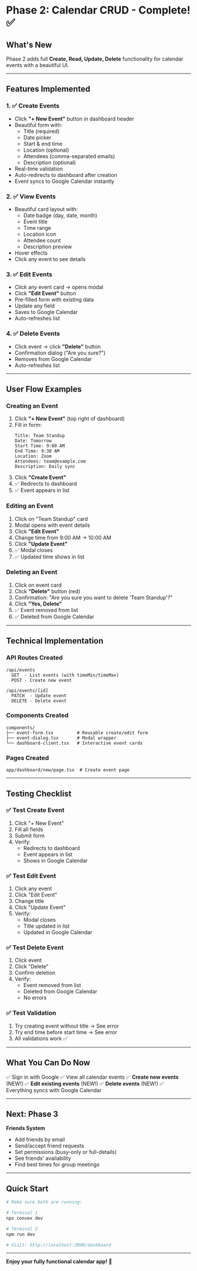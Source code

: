 # Phase 2: Calendar CRUD - Complete! ✅

## What's New

Phase 2 adds full **Create, Read, Update, Delete** functionality for calendar events with a beautiful UI.

---

## Features Implemented

### 1. ✅ **Create Events**
- Click **"+ New Event"** button in dashboard header
- Beautiful form with:
  - Title (required)
  - Date picker
  - Start & end time
  - Location (optional)
  - Attendees (comma-separated emails)
  - Description (optional)
- Real-time validation
- Auto-redirects to dashboard after creation
- Event syncs to Google Calendar instantly

### 2. ✅ **View Events**
- Beautiful card layout with:
  - Date badge (day, date, month)
  - Event title
  - Time range
  - Location icon
  - Attendee count
  - Description preview
- Hover effects
- Click any event to see details

### 3. ✅ **Edit Events**
- Click any event card → opens modal
- Click **"Edit Event"** button
- Pre-filled form with existing data
- Update any field
- Saves to Google Calendar
- Auto-refreshes list

### 4. ✅ **Delete Events**
- Click event → click **"Delete"** button
- Confirmation dialog ("Are you sure?")
- Removes from Google Calendar
- Auto-refreshes list

---

## User Flow Examples

### Creating an Event

1. Click **"+ New Event"** (top right of dashboard)
2. Fill in form:
   ```
   Title: Team Standup
   Date: Tomorrow
   Start Time: 9:00 AM
   End Time: 9:30 AM
   Location: Zoom
   Attendees: team@example.com
   Description: Daily sync
   ```
3. Click **"Create Event"**
4. ✅ Redirects to dashboard
5. ✅ Event appears in list

### Editing an Event

1. Click on "Team Standup" card
2. Modal opens with event details
3. Click **"Edit Event"**
4. Change time from 9:00 AM → 10:00 AM
5. Click **"Update Event"**
6. ✅ Modal closes
7. ✅ Updated time shows in list

### Deleting an Event

1. Click on event card
2. Click **"Delete"** button (red)
3. Confirmation: "Are you sure you want to delete 'Team Standup'?"
4. Click **"Yes, Delete"**
5. ✅ Event removed from list
6. ✅ Deleted from Google Calendar

---

## Technical Implementation

### API Routes Created

```
/api/events
  GET  - List events (with timeMin/timeMax)
  POST - Create new event

/api/events/[id]
  PATCH  - Update event
  DELETE - Delete event
```

### Components Created

```
components/
├── event-form.tsx         # Reusable create/edit form
├── event-dialog.tsx       # Modal wrapper
└── dashboard-client.tsx   # Interactive event cards
```

### Pages Created

```
app/dashboard/new/page.tsx  # Create event page
```

---

## Testing Checklist

### ✅ Test Create Event

1. Click "+ New Event"
2. Fill all fields
3. Submit form
4. Verify:
   - Redirects to dashboard
   - Event appears in list
   - Shows in Google Calendar

### ✅ Test Edit Event

1. Click any event
2. Click "Edit Event"
3. Change title
4. Click "Update Event"
5. Verify:
   - Modal closes
   - Title updated in list
   - Updated in Google Calendar

### ✅ Test Delete Event

1. Click event
2. Click "Delete"
3. Confirm deletion
4. Verify:
   - Event removed from list
   - Deleted from Google Calendar
   - No errors

### ✅ Test Validation

1. Try creating event without title → See error
2. Try end time before start time → See error
3. All validations work ✅

---

## What You Can Do Now

✅ Sign in with Google
✅ View all calendar events
✅ **Create new events** (NEW!)
✅ **Edit existing events** (NEW!)
✅ **Delete events** (NEW!)
✅ Everything syncs with Google Calendar

---

## Next: Phase 3

**Friends System**
- Add friends by email
- Send/accept friend requests
- Set permissions (busy-only or full-details)
- See friends' availability
- Find best times for group meetings

---

## Quick Start

```bash
# Make sure both are running:

# Terminal 1
npx convex dev

# Terminal 2
npm run dev

# Visit: http://localhost:3000/dashboard
```

---

**Enjoy your fully functional calendar app!** 🎉
